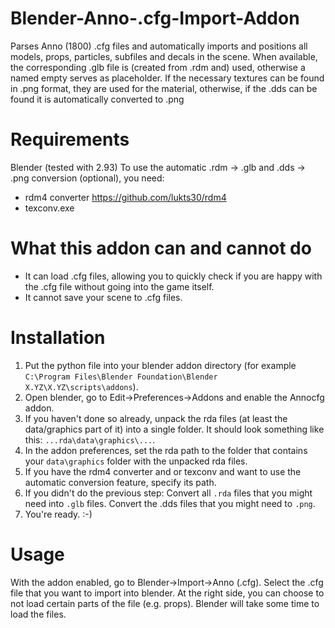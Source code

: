 # Blender-Anno-.cfg-Import-Addon
Parses Anno (1800) .cfg files and automatically imports and positions all models, props, particles, subfiles and decals in the scene.
When available, the corresponding .glb file is (created from .rdm and) used, otherwise a named empty serves as placeholder.
If the necessary textures can be found in .png format, they are used for the material, otherwise, if the .dds can be found it is automatically converted to .png

# Requirements
Blender (tested with 2.93)
To use the automatic .rdm -> .glb and .dds -> .png conversion (optional), you need:
- rdm4 converter https://github.com/lukts30/rdm4
- texconv.exe

# What this addon can and cannot do
- It can load .cfg files, allowing you to quickly check if you are happy with the .cfg file without going into the game itself.
- It cannot save your scene to .cfg files. 

# Installation
1. Put the python file into your blender addon directory (for example `C:\Program Files\Blender Foundation\Blender X.YZ\X.YZ\scripts\addons`).
2. Open blender, go to Edit->Preferences->Addons and enable the Annocfg addon.
3. If you haven't done so already, unpack the rda files (at least the data/graphics part of it) into a single folder. It should look something like this: `...rda\data\graphics\...`. 
4. In the addon preferences, set the rda path to the folder that contains your `data\graphics` folder with the unpacked rda files.
5. If you have the rdm4 converter and or texconv and want to use the automatic conversion feature, specify its path. 
6. If you didn't do the previous step: Convert all `.rda` files that you might need into `.glb` files. Convert the .dds files that you might need to `.png`.
7. You're ready. :-)

# Usage
With the addon enabled, go to Blender->Import->Anno (.cfg). Select the .cfg file that you want to import into blender. At the right side, you can choose to not load certain parts of the file (e.g. props).
Blender will take some time to load the files. 

